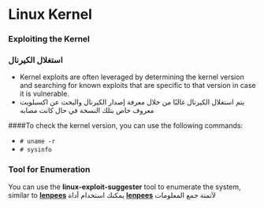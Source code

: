 # Linux Kernel

### Exploiting the Kernel
### استغلال الكيرنال

- Kernel exploits are often leveraged by determining the kernel version and searching for known exploits that are specific to that version in case it is vulnerable.
- يتم استغلال الكيرنال غالبًا من خلال معرفة إصدار الكيرنال والبحث عن اكسبلويت معروف خاص بتلك النسخة في حال كانت مصابه

####To check the kernel version, you can use the following commands:
- `# uname -r`
- `# sysinfo` 

### Tool for Enumeration

You can use the **linux-exploit-suggester** tool to enumerate the system, similar to [**lenpees**](https://github.com/peass-ng/PEASS-ng/tree/master/linPEAS)
يمكنك استخدام أداة  [**lenpees**](https://github.com/peass-ng/PEASS-ng/tree/master/linPEAS) لآتمتة جمع المعلومات

